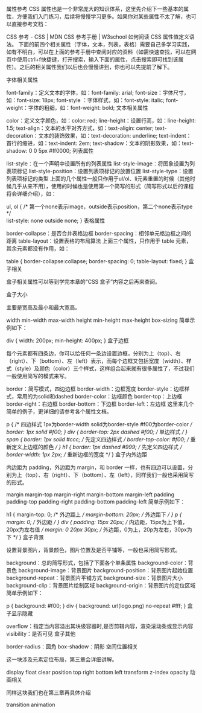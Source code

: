 属性参考
CSS 属性也是一个非常庞大的知识体系，这里先介绍下一些基本的属性，方便我们入门练习，后续将慢慢学习更多。如果你对某些属性不太了解，也可以直接参考文档：

CSS 参考 - CSS | MDN
CSS 参考手册 | W3school
如何阅读 CSS 属性值定义语法。
下面的前四个相关属性（字体，文本，列表，表格）需要自己多学习实践，如有不明白，可以在上面的参考手册中查阅对应的资料（如需快速查找，可以在网页中使用ctrl+f快捷键，打开搜索，输入下面的属性，点击搜索即可找到该属性）。之后的相关属性我们以后也会慢慢讲到，你也可以先提前了解下。

字体相关属性

font-family：定义文本的字体，如：font-family: arial;
font-size：字体尺寸，如：font-size: 18px;
font-style ：字体样式，如：font-style: italic;
font-weight：字体的粗细，如：font-weight: bold;
文本相关属性

color：定义文字颜色，如：color: red;
line-height：设置行高，如：line-height: 1.5;
text-align：文本的水平对齐方式，如：text-aligin: center;
text-decoration：文本的装饰效果，如：text-decoration: underline;
text-indent：首行的缩进，如：text-indent: 2em;
text-shadow：文本的阴影效果，如：text-shadow: 0 0 5px #ff0000;
列表属性

list-style：在一个声明中设置所有的列表属性
list-style-image：将图象设置为列表项标记
list-style-position：设置列表项标记的放置位置
list-style-type：设置列表项标记的类型
上面的几个属性一般只作用于ul/ol、li元素重置的时候（其他时候几乎从来不用），使用的时候也是使用第一个简写的形式（简写形式以后的课程将会详细介绍），如：

ul, ol {
 /* 第一个none表示image，outside表示position，第二个none表示type */  
 list-style: none outside none; 
}
表格属性

border-collapse：是否合并表格边框
border-spacing：相邻单元格边框之间的距离
table-layout：设置表格的布局算法
上面三个属性，只作用于 table 元素，其余元素都没有作用，如：

table {
 border-collapse:collapse;
 border-spacing: 0;
 table-layout: fixed;
}
盒子相关

盒子相关属性可以等到学完本章的“CSS 盒子”内容之后再来查阅。

盒子大小

主要是宽高及最小和最大宽高。

width
min-width
max-width
height
min-height
max-height
box-sizing
简单示例如下：

div {
 width: 200px;
 min-height: 400px;
}
盒子边框

每个元素都有四条边，你可以给任何一条边设置边框，分别为上（top）、右（right）、下（bottom）、左（left）表示，而每个边框又包括宽度（width）、样式（style）及颜色（color）三个样式，这样组合起来就有很多属性了，不过我们一般使用简写的模式来写。

border：简写模式，四边边框
border-width：边框宽度
border-style：边框样式，常用的为solid和dashed
border-color：边框颜色
border-top：上边框
border-right：右边框
border-bottom：下边框
border-left：左边框
这里来几个简单的例子，更详细的请参考各个属性文档。

p {
 /* 
 四边样式 
 1px为border-width
 solid为border-style
 #f00为border-color
 */ 
 border: 1px solid #f00; 
}
div {
 border-top: 2px dashed #f00; /* 单边样式 */
}
span {
 border: 1px solid #ccc; /* 先定义四边样式 */
 border-top-color: #f00; /* 重新定义上边框的颜色 */
}
h1 {
 border: 1px dashed #999; /* 先定义四边样式 */
 border-width: 1px 2px; /* 重新边框的宽度 */
}
盒子内外边距

内边距为 padding，外边距为 margin，和 border 一样，也有四边可以设置，分别为上（top）、右（right）、下（bottom）、左（left），同样我们一般也采用简写的形式。

margin
margin-top
margin-right
margin-bottom
margin-left
padding
padding-top
padding-right
padding-bottom
padding-left
简单示例如下：

h1 {
 margin-top: 0; /* 外边距上 */
 margin-bottom: 20px; /* 外边距下 */
}
p {
 margin: 0; /* 外边距 */
}
div {
 padding: 15px 20px; /* 内边距，15px为上下值，20px为左右值 */
 margin: 0 20px 30px; /* 外边距，0为上，20p为左右，30px为下 */
}
盒子背景

设置背景图片，背景颜色，图片位置及是否平铺等，一般也采用简写形式。

background：总的简写形式，包括了下面各个单条属性
background-color：背景色
background-image：背景图片
background-position：背景图片起始位置
background-repeat：背景图片平铺方式
background-size：背景图片大小
background-clip：背景图片绘制区域
background-origin：背景图片的定位区域
简单示例如下：

p {
 background: #f00;
}
div {
 background: url(logo.png) no-repeat #fff;
}
盒子显示隐藏

overflow：指定当内容溢出其块级容器时,是否剪辑内容，渲染滚动条或显示内容
visibility：是否可见
盒子其他

border-radius：圆角
box-shadow：阴影
空间位置相关

这一块涉及元素定位布局，第三章会详细讲解。

display
float
clear
position
top
right
bottom
left
transform
z-index
opacity
动画相关

同样这块我们也在第三章再具体介绍

transition
animation